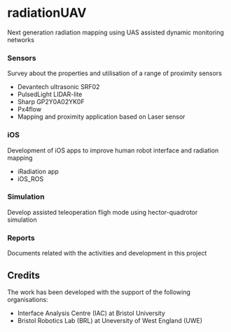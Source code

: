 # radiationUAV

Next generation radiation mapping using UAS assisted dynamic monitoring networks

### Sensors
Survey about the properties and utilisation of a range of proximity sensors

* Devantech ultrasonic SRF02
* PulsedLight LIDAR-lite
* Sharp GP2Y0A02YK0F
* Px4flow
* Mapping and proximity application based on Laser sensor

### iOS
Development of iOS apps to improve human robot interface and radiation mapping
* iRadiation app
* iOS_ROS

### Simulation
Develop assisted teleoperation fligh mode using hector-quadrotor simulation

### Reports
Documents related with the activities and development in this project

## Credits
The work has been developed with the support of the following organisations:
* Interface Analysis Centre (IAC) at Bristol University
* Bristol Robotics Lab (BRL) at Uneversity of West England (UWE)
